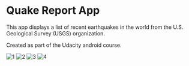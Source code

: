 Quake Report App
===================================

This app displays a list of recent earthquakes in the world
from the U.S. Geological Survey (USGS) organization.

Created as part of the Udacity android course.

![1](https://user-images.githubusercontent.com/43653409/127758757-4788186c-0ee8-4fca-af2c-4c440fce8508.jpg)
![2](https://user-images.githubusercontent.com/43653409/127758759-a5e3afc1-cd5e-4e87-acea-094ea7dc8888.jpg)
![3](https://user-images.githubusercontent.com/43653409/127758763-4368f324-c89a-4901-a194-df61dcf2e890.jpg)
![4](https://user-images.githubusercontent.com/43653409/127758765-382291cc-ec2f-42ef-9af7-7f9461465176.jpg)
